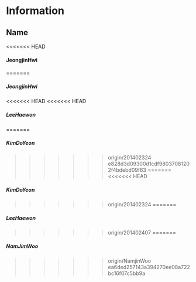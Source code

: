 Information
===========
Name
----
<<<<<<< HEAD
#### JeongjinHwi
=======
##### JeongjinHwi
<<<<<<< HEAD
<<<<<<< HEAD
##### LeeHaewon
=======
##### KimDoYeon
>>>>>>> origin/201402324
>>>>>>> e828d3d09300d1cdf98037081202f4bdebd09f63
=======
<<<<<<< HEAD
##### KimDoYeon
>>>>>>> origin/201402324
=======
##### LeeHaewon
>>>>>>> origin/201402407
=======
##### NamJimWoo
>>>>>>> origin/NamjinWoo
>>>>>>> ea6ded257143a394270ee08a722bc16f07c5bb9a
